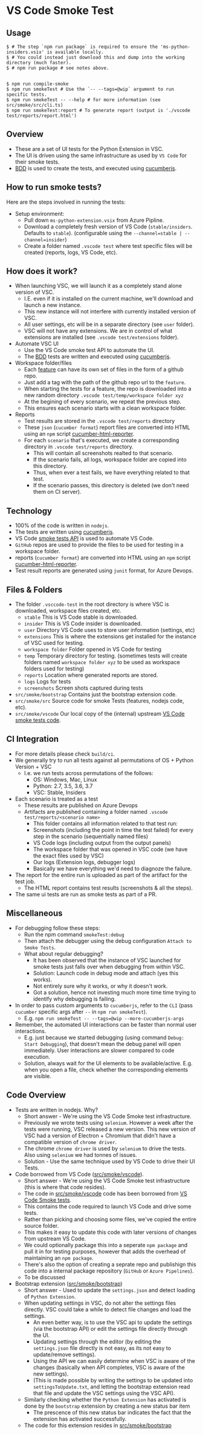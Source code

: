 # VS Code Smoke Test

## Usage

```shell
$ # The step `npm run package` is required to ensure the 'ms-python-insiders.vsix' is available locally.
$ # You could instead just download this and dump into the working directory (much faster).
$ # npm run package # see notes above.


$ npm run compile-smoke
$ npm run smokeTest # Use the `-- --tags=@wip` argument to run specific tests.
$ npm run smokeTest -- --help # for more information (see src/smoke/src/cli.ts)
$ npm run smokeTest:report # To generate report (output is './vscode test/reports/report.html')
```

## Overview

* These are a set of UI tests for the Python Extension in VSC.
* The UI is driven using the same infrastructure as used by `VS Code` for their smoke tests.
* [BDD](https://docs.cucumber.io/bdd/overview/) is used to create the tests, and executed using [cucumberjs](https://github.com/cucumber/cucumber-js).

## How to run smoke tests?

Here are the steps involved in running the tests:

* Setup environment:
    * Pull down `ms-python-extension.vsix` from Azure Pipline.
    * Download a completely fresh version of VS Code (`stable/insiders`. Defaults to `stable`).
        (configurable using the `--channel=stable | --channel=insider`)
    * Create a folder named `.vscode test` where test specific files will be created (reports, logs, VS Code, etc).

## How does it work?
* When launching VSC, we will launch it as a completely stand alone version of VSC.
    * I.E. even if it is installed on the current machine, we'll download and launch a new instance.
    * This new instance will not interfere with currently installed version of VSC.
    * All user settings, etc will be in a separate directory (see `user` folder).
    * VSC will not have any extensions. We are in control of what extensions are installed (see `.vscode test/extensions` folder).
* Automate VSC UI
    * Use the VS Code smoke test API to automate the UI.
    * The [BDD](https://docs.cucumber.io/bdd/overview/) tests are written and executed using [cucumberjs](https://github.com/cucumber/cucumber-js).
* Workspace folder/files
    * Each [feature](https://docs.cucumber.io/gherkin/reference/#feature) can have its own set of files in the form of a github repo.
    * Just add a tag with the path of the github repo url to the `feature`.
    * When starting the tests for a feature, the repo is downloaded into a new random directory `.vscode test/temp/workspace folder xyz`
    * At the begining of every scenario, we repeat the previous step.
    * This ensures each scenario starts with a clean workspace folder.
*   Reports
    * Test results are stored in the `.vscode test/reports` directory
    * These `json` (`cucumber format`) report files are converted into HTML using an `npm` script [cucumber-html-reporter](https://www.npmjs.com/package/cucumber-html-reporter).
    * For each `scenario` that's executed, we create a corresponding directory in `.vscode test/reports` directory.
        * This will contain all screenshots realted to that scenario.
        * If the scenario fails, all logs, workspace folder are copied into this directory.
        * Thus, when ever a test fails, we have everything related to that test.
        * If the scenario passes, this directory is deleted (we don't need them on CI server).

## Technology

* 100% of the code is written in `nodejs`.
* The tests are written using [cucumberjs](https://github.com/cucumber/cucumber-js).
* VS Code [smoke tests API](https://github.com/microsoft/vscode/tree/master/test/smoke) is used to automate VS Code.
* `GitHub` repos are used to provide the files to be used for testing in a workspace folder.
* reports (`cucumber format`) are converted into HTML using an `npm` script [cucumber-html-reporter](https://www.npmjs.com/package/cucumber-html-reporter).
* Test result reports are generated using `junit` format, for Azure Devops.


## Files & Folders

* The folder `.vsccode-test` in the root directory is where VSC is downloaded, workspace files created, etc.
    * `stable` This is VS Code stable is downloaded.
    * `insider` This is VS Code insider is downloaded.
    * `user` Directory VS Code uses to store user information (settings, etc)
    * `extensions` This is where the extensions get installed for the instance of VSC used for testing.
    * `workspace folder` Folder opened in VS Code for testing
    * `temp` Temporary directory for testing. (sometimes tests will create folders named `workspace folder xyz` to be used as workspace folders used for testing)
    * `reports` Location where generated reports are stored.
    * `logs` Logs for tests
    * `screenshots` Screen shots captured during tests
* `src/smoke/bootstrap` Contains just the bootstrap extension code.
* `src/smoke/src` Source code for smoke Tests (features, nodejs code, etc).
* `src/smoke/vscode` Our local copy of the (internal) upstream [VS Code smoke tests code](https://github.com/microsoft/vscode/tree/master/test/smoke).

## CI Integration

* For more details please check `build/ci`.
* We generally try to run all tests against all permutations of OS + Python Version + VSC
    * I.e. we run tests across permutations of the follows:
        - OS: Windows, Mac, Linux
        - Python: 2.7, 3.5, 3.6, 3.7
        - VSC: Stable, Insiders
* Each scenario is treated as a test
    - These results are published on Azure Devops
    - Artifacts are published containing a folder named `.vscode test/reports/<scenario name>`
        - This folder contains all information related to that test run:
        - Screenshots (including the point in time the test failed) for every step in the scenario (sequentially named files)
        - VS Code logs (including output from the output panels)
        - The workspace folder that was opened in VSC code (we have the exact files used by VSC)
        - Our logs (Extension logs, debugger logs)
        - Basically we have everything we'd need to diagnoze the failure.
* The report for the entire run is uploaded as part of the artifact for the test job.
    - The HTML report contains test results (screenshots & all the steps).
* The same ui tests are run as smoke tests as part of a PR.


## Miscellaneous

* For debugging follow these steps:
    * Run the npm command `smokeTest:debug`
    * Then attach the debugger using the debug configuration `Attach to Smoke Tests`.
    * What about regular debugging?
        * It has been observed that the instance of VSC launched for smoke tests just falls over when debugging from within VSC.
        * Solution: Launch code in debug mode and attach (yes this works).
        * Not entirely sure why it works, or why it doesn't work.
        * Got a solution, hence not investing much more time time trying to identify why debugging is failing.
* In order to pass custom arguments to `cucumberjs`, refer to the `CLI` (pass `cucumber` specific args after `--` in `npm run smokeTest`).
    * E.g. `npm run smokeTest -- --tags=@wip --more-cucumberjs-args`
* Remember, the automated UI interactions can be faster than normal user interactions.
    * E.g. just because we started debugging (using command `Debug: Start Debugging`), that doesn't mean the debug panel will open immediately. User interactions are slower compared to code execution.
    * Solution, always wait for the UI elements to be available/active. E.g. when you open a file, check whether the corresponding elements are visible.

## Code Overview
* Tests are written in nodejs. Why?
    * Short answer - We're using the VS Code Smoke test infrastructure.
    * Previously we wrote tests using `selenium`. However a week after the tests were running, VSC released a new version. This new version of VSC had a version of Electron + Chromium that didn't have a compatible version of `chrome driver`.
    * The chrome `chrome driver` is used by `selenium` to drive the tests. Also using `selenium` we had tonnes of issues.
    * Solution - Use the same technique used by VS Code to drive their UI Tests.
* Code borrowed from VS Code ([src/smoke/vscode](https://github.com/microsoft/vscode-python/tree/master/src/smoke/vscode)).
    * Short answer - We're using the VS Code Smoke test infrastructure (this is where that code resides).
    * The code in [src/smoke/vscode](https://github.com/microsoft/vscode-python/tree/master/src/smoke/vscode) code has been borrowed from [VS Code Smoke tests](https://github.com/microsoft/vscode/tree/master/test/smoke).
    * This contains the code required to launch VS Code and drive some tests.
    * Rather than picking and choosing some files, we've copied the entire source folder.
    * This makes it easy to update this code with later versions of changes from upstream VS Code.
    * We could optionally package this into a seperate `npm package` and pull it in for testing purposes, however that adds the overhead of maintaining an `npm package`.
    * There's also the option of creating a seprate repo and publishign this code into a internal package repository (`GitHub` or `Azure Pipelines`).
    * To be discussed
* Bootstrap extension ([src/smoke/bootstrap](https://github.com/microsoft/vscode-python/tree/master/src/smoke/bootstrap))
    * Short answer - Used to update the `settings.json` and detect loading of `Python Extension`.
    * When updating settings in VSC, do not alter the settings files directly. VSC could take a while to detect file changes and load the settings.
        - An even better way, is to use the VSC api to update the settings (via the bootstrap API) or edit the settings file directly through the UI.
        - Updating settings through the editor (by editing the `settings.json` file directly is not easy, as its not easy to update/remove settings).
        - Using the API we can easily determine when VSC is aware of the changes (basically when API completes, VSC is aware of the new settings).
        - (This is made possible by writing the settings to be updated into `settingsToUpdate.txt`, and letting the bootstrap extension read that file and update the VSC settings using the VSC API).
    * Similarly checking whether the `Python Extension` has activated is done by the `bootstrap` extension by creating a new status bar item
        * The prescence of this new status bar indicates the fact that the extension has activated successfully.
    * The code for this extension resides in [src/smoke/bootstrap](https://github.com/microsoft/vscode-python/tree/master/src/smoke/bootstrap)
